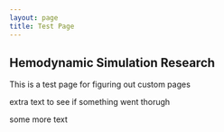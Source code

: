 ```yaml
---
layout: page
title: Test Page
---
```

<div class="col-lg-12 text-center">
	<h2 class="section-heading text-uppercase">Hemodynamic Simulation Research</h2>
</div>

This is a test page for figuring out custom pages

extra text to see if something went thorugh

some more text